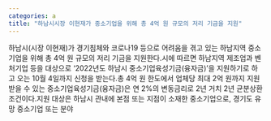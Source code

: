 ```yaml
---
categories: a
title: "하남시시장 이현재가 중소기업을 위해 총 4억 원 규모의 저리 기금을 지원"
---
```

하남시(시장 이현재)가 경기침체와 코로나19 등으로 어려움을 겪고 있는 하남지역 중소기업을 위해 총 4억 원 규모의 저리 기금을 지원한다.시에 따르면 하남지역 제조업과 벤처기업 등을 대상으로 ‘2022년도 하남시 중소기업육성기금(융자금)’을 지원하기로 하고 오는 10월 4일까지 신청을 받는다.총 4억 원 한도에서 업체당 최대 2억 원까지 지원받을 수 있는 중소기업육성기금(융자금)은 연 2%의 변동금리로 2년 거치 2년 균분상환 조건이다.지원 대상은 하남시 관내에 본점 또는 지점이 소재한 중소기업으로, 경기도 유망 중소기업 또는 분야